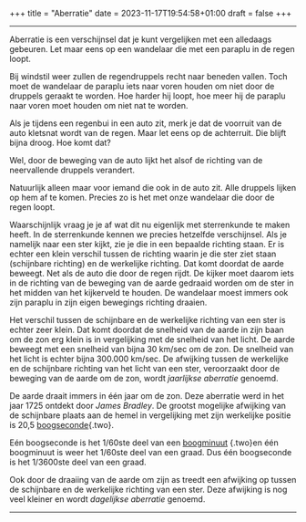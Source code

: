 +++
title = "Aberratie"
date = 2023-11-17T19:54:58+01:00
draft = false
+++

----------------------------------------------------------------------------

Aberratie is een verschijnsel dat je kunt vergelijken met een alledaags
gebeuren. Let maar eens op een wandelaar die met een paraplu in de regen
loopt.

Bij windstil weer zullen de regendruppels recht naar beneden vallen.
Toch moet de wandelaar de paraplu iets naar voren houden om niet door de
druppels geraakt te worden. Hoe harder hij loopt, hoe meer hij de
paraplu naar voren moet houden om niet nat te worden.

Als je tijdens een regenbui in een auto zit, merk je dat de voorruit van
de auto kletsnat wordt van de regen. Maar let eens op de achterruit. Die
blijft bijna droog. Hoe komt dat?

Wel, door de beweging van de auto lijkt het alsof de richting van de
neervallende druppels verandert.

Natuurlijk alleen maar voor iemand die ook in de auto zit. Alle druppels
lijken op hem af te komen. Precies zo is het met onze wandelaar die door
de regen loopt.

Waarschijnlijk vraag je je af wat dit nu eigenlijk met sterrenkunde te
maken heeft. In de sterrenkunde kennen we precies hetzelfde
verschijnsel. Als je namelijk naar een ster kijkt, zie je die in een
bepaalde richting staan. Er is echter een klein verschil tussen de
richting waarin je die ster ziet staan (schijnbare richting) en de
werkelijke richting. Dat komt doordat de aarde beweegt. Net als de auto
die door de regen rijdt. De kijker moet daarom iets in de richting van
de beweging van de aarde gedraaid worden om de ster in het midden van
het kijkerveld te houden. De wandelaar moest immers ook zijn paraplu in
zijn eigen bewegings richting draaien.

Het verschil tussen de schijnbare en de werkelijke richting van een ster
is echter zeer klein. Dat komt doordat de snelheid van de aarde in zijn
baan om de zon erg klein is in vergelijking met de snelheid van het
licht. De aarde beweegt met een snelheid van bijna 30 km/sec om de zon.
De snelheid van het licht is echter bijna 300.000 km/sec. De afwijking
tussen de werkelijke en de schijnbare richting van het licht van een
ster, veroorzaakt door de beweging van de aarde om de zon, wordt
*jaarlijkse aberratie* genoemd.

De aarde draait immers in één jaar om de zon. Deze aberratie werd in het
jaar 1725 ontdekt door *James Bradley*. De grootst mogelijke afwijking
van de schijnbare plaats aan de hemel in vergelijking met zijn
werkelijke positie is 20,5 [boogseconde](/encyclopedie-draft/boogseconde){.two}.

Eén boogseconde is het 1/60ste deel van een [boogminuut](/encyclopedie-draft/hoeken)
{.two}en één boogminuut is weer het 1/60ste deel van een
graad. Dus één boogseconde is het 1/3600ste deel van een graad.

Ook door de draaiing van de aarde om zijn as treedt een afwijking op
tussen de schijnbare en de werkelijke richting van een ster. Deze
afwijking is nog veel kleiner en wordt *dagelijkse aberratie* genoemd.

----------------------------------------------------------------------------
